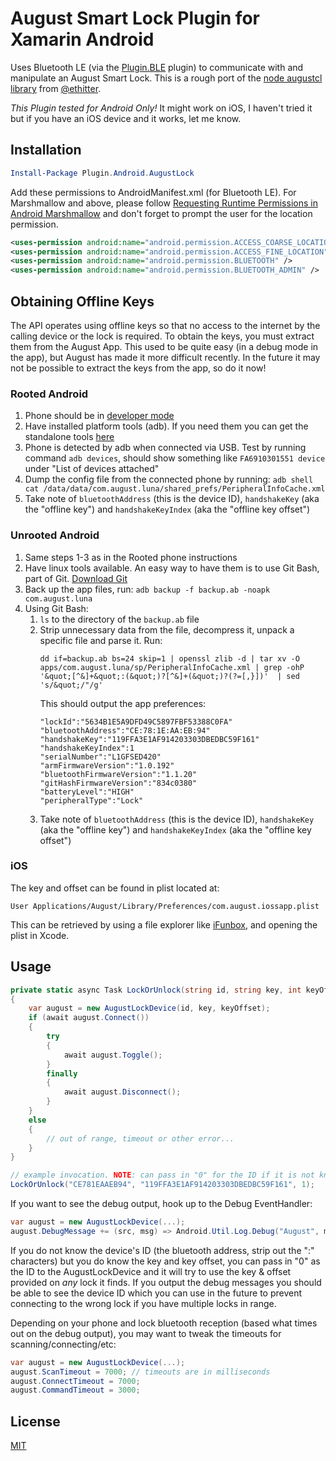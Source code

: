 # August Smart Lock Plugin for Xamarin Android

Uses Bluetooth LE (via the [Plugin.BLE](https://github.com/xabre/xamarin-bluetooth-le) plugin) to communicate with and manipulate an August Smart Lock. This is a rough port of the [node augustcl library](https://github.com/ethitter/augustctl) from [@ethitter](https://github.com/ethitter).

_This Plugin tested for Android Only!_ It might work on iOS, I haven't tried it but if you have an iOS device and it works, let me know.

## Installation

```powershell
Install-Package Plugin.Android.AugustLock
```

Add these permissions to AndroidManifest.xml (for Bluetooth LE). For Marshmallow and above, please follow [Requesting Runtime Permissions in Android Marshmallow](https://blog.xamarin.com/requesting-runtime-permissions-in-android-marshmallow/) and don't forget to prompt the user for the location permission.

```xml
<uses-permission android:name="android.permission.ACCESS_COARSE_LOCATION" />
<uses-permission android:name="android.permission.ACCESS_FINE_LOCATION" />
<uses-permission android:name="android.permission.BLUETOOTH" />
<uses-permission android:name="android.permission.BLUETOOTH_ADMIN" />
```

## Obtaining Offline Keys

The API operates using offline keys so that no access to the internet by the calling device or the lock is required. To obtain the keys, you must extract them from the August App. This used to be quite easy (in a debug mode in the app), but August has made it more difficult recently. In the future it may not be possible to extract the keys from the app, so do it now!

### Rooted Android

1. Phone should be in [developer mode](https://www.howtogeek.com/129728/how-to-access-the-developer-options-menu-and-enable-usb-debugging-on-android-4.2/)
1. Have installed platform tools (adb). If you need them you can get the standalone tools [here](https://developer.android.com/studio/releases/platform-tools.html#download)
1. Phone is detected by adb when connected via USB. Test by running command `adb devices`, should show something like `FA6910301551 device` under "List of devices attached"
1. Dump the config file from the connected phone by running: `adb shell cat /data/data/com.august.luna/shared_prefs/PeripheralInfoCache.xml`
1. Take note of `bluetoothAddress` (this is the device ID), `handshakeKey` (aka the "offline key") and `handshakeKeyIndex` (aka the "offline key offset")

### Unrooted Android

1. Same steps 1-3 as in the Rooted phone instructions
1. Have linux tools available. An easy way to have them is to use Git Bash, part of Git. [Download Git](https://git-scm.com/downloads)
1. Back up the app files, run: `adb backup -f backup.ab -noapk com.august.luna`
1. Using Git Bash:
   1. `ls` to the directory of the `backup.ab` file
   1. Strip unnecessary data from the file, decompress it, unpack a specific file and parse it. Run: 
      ```shell
      dd if=backup.ab bs=24 skip=1 | openssl zlib -d | tar xv -O apps/com.august.luna/sp/PeripheralInfoCache.xml | grep -ohP  '&quot;[^&]+&quot;:(&quot;)?[^&]+(&quot;)?(?=[,}])'  | sed 's/&quot;/"/g'
      ```
      This should output the app preferences:
      ```shell
      "lockId":"5634B1E5A9DFD49C5897FBF53388C0FA"
      "bluetoothAddress":"CE:78:1E:AA:EB:94"
      "handshakeKey":"119FFA3E1AF914203303DBEDBC59F161"
      "handshakeKeyIndex":1
      "serialNumber":"L1GFSED420"
      "armFirmwareVersion":"1.0.192"
      "bluetoothFirmwareVersion":"1.1.20"
      "gitHashFirmwareVersion":"834c0380"
      "batteryLevel":"HIGH"
      "peripheralType":"Lock"
      ```
   1. Take note of `bluetoothAddress` (this is the device ID), `handshakeKey` (aka the "offline key") and `handshakeKeyIndex` (aka the "offline key offset")

### iOS

The key and offset can be found in plist located at:

```
User Applications/August/Library/Preferences/com.august.iossapp.plist
```

This can be retrieved by using a file explorer like [iFunbox](http://www.i-funbox.com/en_download.html), and opening the plist in Xcode.

## Usage

```csharp
private static async Task LockOrUnlock(string id, string key, int keyOffset)
{
    var august = new AugustLockDevice(id, key, keyOffset);
    if (await august.Connect())
    {
        try
        {
            await august.Toggle();
        }
        finally
        {
            await august.Disconnect();
        }
    }
    else
    {
        // out of range, timeout or other error...
    }
}

// example invocation. NOTE: can pass in "0" for the ID if it is not known
LockOrUnlock("CE781EAAEB94", "119FFA3E1AF914203303DBEDBC59F161", 1);
```

If you want to see the debug output, hook up to the Debug EventHandler:

```csharp
var august = new AugustLockDevice(...);
august.DebugMessage += (src, msg) => Android.Util.Log.Debug("August", msg);
```

If you do not know the device's ID (the bluetooth address, strip out the ":" characters) but you do know the key and key offset, you can pass in "0" as the ID to the AugustLockDevice and it will try to use the key & offset provided on _any_ lock it finds. If you output the debug messages you should be able to see the device ID which you can use in the future to prevent connecting to the wrong lock if you have multiple locks in range. 

Depending on your phone and lock bluetooth reception (based what times out on the debug output), you may want to tweak the timeouts for scanning/connecting/etc:

```csharp
var august = new AugustLockDevice(...);
august.ScanTimeout = 7000; // timeouts are in milliseconds
august.ConnectTimeout = 7000;
august.CommandTimeout = 3000;
```

## License

[MIT](https://github.com/Marcus-L/xamarin-august-ble/blob/master/LICENSE)
